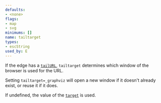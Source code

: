 ```yaml
---
defaults:
- <none>
flags:
- map
- svg
minimums: []
name: tailtarget
types:
- escString
used_by: E
---
```

If the edge has a [`tailURL`](#d:tailURL), `tailtarget` determines which
window of the browser is used for the URL.

Setting `tailtarget=_graphviz` will open a new window if it doesn't already
exist, or reuse it if it does.

If undefined, the value of the [`target`](#d:target) is used.
